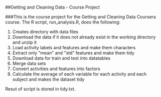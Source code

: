 ##Getting and Cleaning Data - Course Project

###This is the course project for the Getting and Cleaning Data Coursera course. The R script, run_analysis.R, does the following:

1) Creates directory with data files
2) Download the data if it does not already exist in the working directory and unzip it
3) Load activity labels and features and make them characters 
4) Extract only "mean" and "std" features and make them tidy
5) Download data for train and test into datatables
6) Merge data sets
7) Convert activities and features into factors
7) Calculate the average of each variable for each activity and each subject and makes the dataset tidy
 
Resut of script is stored in tidy.txt.
